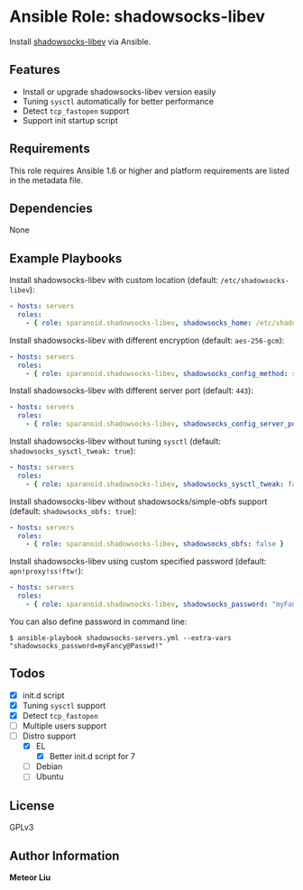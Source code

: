 # Ansible Role: shadowsocks-libev

Install [shadowsocks-libev](https://github.com/shadowsocks/shadowsocks-libev) via Ansible.

## Features

- Install or upgrade shadowsocks-libev version easily
- Tuning `sysctl` automatically for better performance
- Detect `tcp_fastopen` support
- Support init startup script

## Requirements

This role requires Ansible 1.6 or higher and platform requirements are listed in the metadata file.

## Dependencies

None

## Example Playbooks

Install shadowsocks-libev with custom location (default: `/etc/shadowsocks-libev`):

```yaml
- hosts: servers
  roles:
    - { role: sparanoid.shadowsocks-libev, shadowsocks_home: /etc/shadowsocks-libev }
```

Install shadowsocks-libev with different encryption (default: `aes-256-gcm`):

```yaml
- hosts: servers
  roles:
    - { role: sparanoid.shadowsocks-libev, shadowsocks_config_method: salsa20 }
```

Install shadowsocks-libev with different server port (default: `443`):

```yaml
- hosts: servers
  roles:
    - { role: sparanoid.shadowsocks-libev, shadowsocks_config_server_port: 9999 }
```

Install shadowsocks-libev without tuning `sysctl` (default: `shadowsocks_sysctl_tweak: true`):

```yaml
- hosts: servers
  roles:
    - { role: sparanoid.shadowsocks-libev, shadowsocks_sysctl_tweak: false }
```

Install shadowsocks-libev without shadowsocks/simple-obfs support (default: `shadowsocks_obfs: true`):

```yaml
- hosts: servers
  roles:
    - { role: sparanoid.shadowsocks-libev, shadowsocks_obfs: false }
```

Install shadowsocks-libev using custom specified password (default: `apn!proxy!ss!ftw!`):

```yaml
- hosts: servers
  roles:
    - { role: sparanoid.shadowsocks-libev, shadowsocks_password: "myFancy@Passwd!" }
```

You can also define password in command line:

```shell
$ ansible-playbook shadowsocks-servers.yml --extra-vars "shadowsocks_password=myFancy@Passwd!"
```

## Todos

- [x] init.d script
- [x] Tuning `sysctl` support
- [x] Detect `tcp_fastopen`
- [ ] Multiple users support
- [ ] Distro support
  - [x] EL
    - [x] Better init.d script for 7
  - [ ] Debian
  - [ ] Ubuntu

## License

GPLv3

## Author Information

**Meteor Liu**